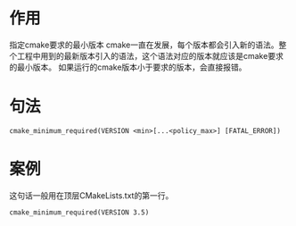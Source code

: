 # 作用
指定cmake要求的最小版本
cmake一直在发展，每个版本都会引入新的语法。整个工程中用到的最新版本引入的语法，这个语法对应的版本就应该是cmake要求的最小版本。
如果运行的cmake版本小于要求的版本，会直接报错。

# 句法
```
cmake_minimum_required(VERSION <min>[...<policy_max>] [FATAL_ERROR])
```

# 案例
这句话一般用在顶层CMakeLists.txt的第一行。
```
cmake_minimum_required(VERSION 3.5)
```